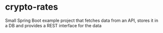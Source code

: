 # crypto-rates
Small Spring Boot example project that fetches data from an API, stores it in a DB and provides a REST interface for the data
